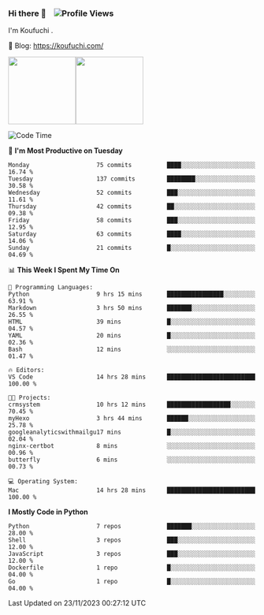 ### Hi there 👋 &nbsp;&nbsp; ![Profile Views](http://img.shields.io/badge/Profile%20Views-1222-blue)

I'm Koufuchi . 

📔 Blog: <https://koufuchi.com/>

<img align="" height="137px" src="https://github-readme-stats-seven-nu-30.vercel.app/api?username=Koufuchi&hide=issues,contribs&show_icons=true&line_height=21&theme=radical&locale=en" /><img align="" height="137px" src="https://github-readme-stats-seven-nu-30.vercel.app/api/top-langs/?username=Koufuchi&layout=compact&hide=blade,html,css,pug,scss&theme=radical&locale=en" />

<!--START_SECTION:waka-->
![Code Time](http://img.shields.io/badge/Code%20Time-184%20hrs%2055%20mins-blue)

📅 **I'm Most Productive on Tuesday** 

```text
Monday                   75 commits          ████░░░░░░░░░░░░░░░░░░░░░   16.74 % 
Tuesday                  137 commits         ████████░░░░░░░░░░░░░░░░░   30.58 % 
Wednesday                52 commits          ███░░░░░░░░░░░░░░░░░░░░░░   11.61 % 
Thursday                 42 commits          ██░░░░░░░░░░░░░░░░░░░░░░░   09.38 % 
Friday                   58 commits          ███░░░░░░░░░░░░░░░░░░░░░░   12.95 % 
Saturday                 63 commits          ████░░░░░░░░░░░░░░░░░░░░░   14.06 % 
Sunday                   21 commits          █░░░░░░░░░░░░░░░░░░░░░░░░   04.69 % 
```


📊 **This Week I Spent My Time On** 

```text
💬 Programming Languages: 
Python                   9 hrs 15 mins       ████████████████░░░░░░░░░   63.91 % 
Markdown                 3 hrs 50 mins       ███████░░░░░░░░░░░░░░░░░░   26.55 % 
HTML                     39 mins             █░░░░░░░░░░░░░░░░░░░░░░░░   04.57 % 
YAML                     20 mins             █░░░░░░░░░░░░░░░░░░░░░░░░   02.36 % 
Bash                     12 mins             ░░░░░░░░░░░░░░░░░░░░░░░░░   01.47 % 

🔥 Editors: 
VS Code                  14 hrs 28 mins      █████████████████████████   100.00 % 

🐱‍💻 Projects: 
crmsystem                10 hrs 12 mins      ██████████████████░░░░░░░   70.45 % 
myHexo                   3 hrs 44 mins       ██████░░░░░░░░░░░░░░░░░░░   25.78 % 
googleanalyticswithmailgu17 mins             █░░░░░░░░░░░░░░░░░░░░░░░░   02.04 % 
nginx-certbot            8 mins              ░░░░░░░░░░░░░░░░░░░░░░░░░   00.96 % 
butterfly                6 mins              ░░░░░░░░░░░░░░░░░░░░░░░░░   00.73 % 

💻 Operating System: 
Mac                      14 hrs 28 mins      █████████████████████████   100.00 % 
```

**I Mostly Code in Python** 

```text
Python                   7 repos             ███████░░░░░░░░░░░░░░░░░░   28.00 % 
Shell                    3 repos             ███░░░░░░░░░░░░░░░░░░░░░░   12.00 % 
JavaScript               3 repos             ███░░░░░░░░░░░░░░░░░░░░░░   12.00 % 
Dockerfile               1 repo              █░░░░░░░░░░░░░░░░░░░░░░░░   04.00 % 
Go                       1 repo              █░░░░░░░░░░░░░░░░░░░░░░░░   04.00 % 
```




 Last Updated on 23/11/2023 00:27:12 UTC
<!--END_SECTION:waka-->


